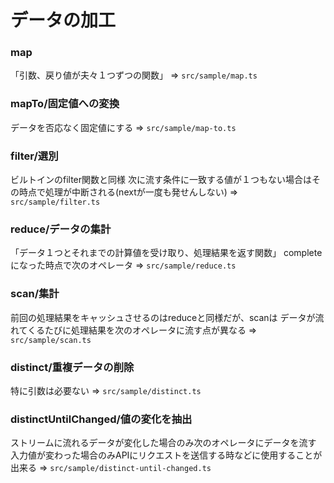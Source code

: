 # データの加工

### map
「引数、戻り値が夫々１つずつの関数」
=> `src/sample/map.ts`

### mapTo/固定値への変換
データを否応なく固定値にする
=> `src/sample/map-to.ts`

### filter/選別
ビルトインのfilter関数と同様
次に流す条件に一致する値が１つもない場合はその時点で処理が中断される(nextが一度も発せんしない)
=> `src/sample/filter.ts`

### reduce/データの集計
「データ１つとそれまでの計算値を受け取り、処理結果を返す関数」
completeになった時点で次のオペレータ
=> `src/sample/reduce.ts`

### scan/集計
前回の処理結果をキャッシュさせるのはreduceと同様だが、scanは
データが流れてくるたびに処理結果を次のオペレータに流す点が異なる
=> `src/sample/scan.ts`

### distinct/重複データの削除
特に引数は必要ない
=> `src/sample/distinct.ts`

### distinctUntilChanged/値の変化を抽出
ストリームに流れるデータが変化した場合のみ次のオペレータにデータを流す
入力値が変わった場合のみAPIにリクエストを送信する時などに使用することが出来る
=> `src/sample/distinct-until-changed.ts`
